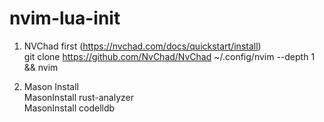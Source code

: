 # nvim-lua-init
1. NVChad first (https://nvchad.com/docs/quickstart/install)  
    git clone https://github.com/NvChad/NvChad ~/.config/nvim --depth 1 && nvim  
  
2. Mason Install  
MasonInstall rust-analyzer  
MasonInstall codelldb  
